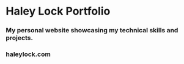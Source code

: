 # Haley Lock Portfolio

### My personal website showcasing my technical skills and projects.

### haleylock.com


